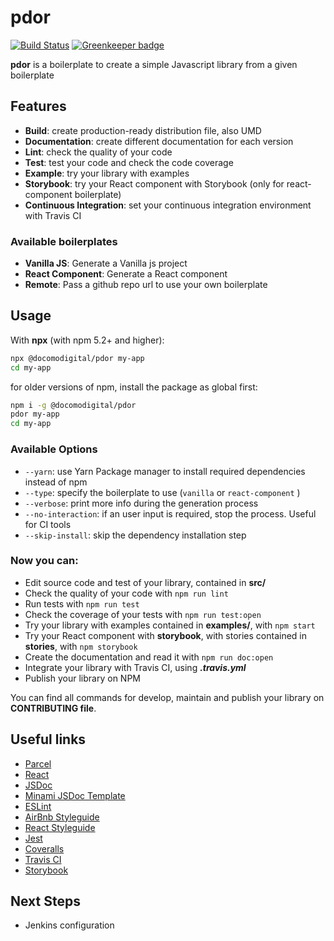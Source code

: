 # pdor

[![Build Status](https://travis-ci.com/docomodigital/pdor.svg?branch=master)](https://travis-ci.com/docomodigital/pdor) [![Greenkeeper badge](https://badges.greenkeeper.io/docomodigital/pdor.svg)](https://greenkeeper.io/)

**pdor** is a boilerplate to create a simple Javascript library from a given boilerplate

## Features

* **Build**: create production-ready distribution file, also UMD
* **Documentation**: create different documentation for each version
* **Lint**: check the quality of your code
* **Test**: test your code and check the code coverage
* **Example**: try your library with examples
* **Storybook**: try your React component with Storybook (only for react-component boilerplate)
* **Continuous Integration**: set your continuous integration environment with Travis CI

### Available boilerplates

* **Vanilla JS**: Generate a Vanilla js project
* **React Component**: Generate a React component 
* **Remote**: Pass a github repo url to use your own boilerplate

## Usage

With **npx** (with npm 5.2+ and higher):

```bash
npx @docomodigital/pdor my-app 
cd my-app
```

for older versions of npm, install the package as global first:

```bash
npm i -g @docomodigital/pdor
pdor my-app
cd my-app
```
### Available Options
* `--yarn`: use Yarn Package manager to install required dependencies instead of npm 
* `--type`: specify the boilerplate to use (`vanilla` or `react-component` )
* `--verbose`: print more info during the generation process
* `--no-interaction`: if an user input is required, stop the process. Useful for CI tools
* `--skip-install`: skip the dependency installation step

### Now you can:

* Edit source code and test of your library, contained in **src/**
* Check the quality of your code with ```npm run lint```
* Run tests with ```npm run test```
* Check the coverage of your tests with ```npm run test:open```
* Try your library with examples contained in **examples/**, with ```npm start```
* Try your React component with **storybook**, with stories contained in **stories**, with ```npm storybook```
* Create the documentation and read it with ```npm run doc:open```
* Integrate your library with Travis CI, using ***.travis.yml***
* Publish your library on NPM

You can find all commands for develop, maintain and publish your library on **CONTRIBUTING file**.

## Useful links

* [Parcel](https://github.com/parcel-bundler/parcel)
* [React](https://reactjs.org/)
* [JSDoc](https://github.com/jsdoc3/jsdoc)
* [Minami JSDoc Template](https://github.com/Nijikokun/minami)
* [ESLint](https://github.com/eslint/eslint)
* [AirBnb Styleguide](https://github.com/airbnb/javascript)
* [React Styleguide](https://www.npmjs.com/package/eslint-config-react-app)
* [Jest](https://github.com/facebook/jest)
* [Coveralls](https://github.com/nickmerwin/node-coveralls)
* [Travis CI](https://travis-ci.org/)
* [Storybook](https://storybook.js.org/)

## Next Steps

* Jenkins configuration 